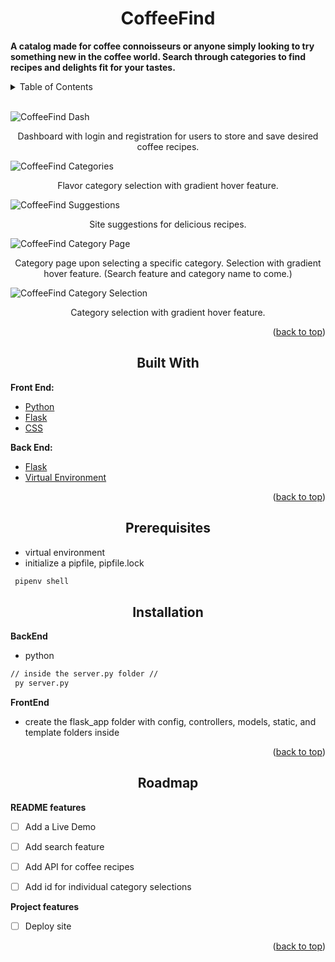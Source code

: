 <div id="top"></div>

<h1 align="center">CoffeeFind</h1>

<b>A catalog made for coffee connoisseurs or anyone simply looking to try something new in the coffee world. Search through categories to find recipes and delights fit for your tastes.</b>

<details>
  <summary>Table of Contents</summary>
  <ol>
    <li>
      <a href="#about-the-project">About The Project</a>
      <ul>
        <li><a href="#built-with">Built With</a></li>
      </ul>
    </li>
    <li>
      <a href="#getting-started">Getting Started</a>
      <ul>
        <li><a href="#prerequisites">Prerequisites</a></li>
        <li><a href="#installation">Installation</a></li>
      </ul>
    </li>
  </ol>
</details>

<br />

<!-- ABOUT THE PROJECT -->

![CoffeeFind Dash](https://media.discordapp.net/attachments/955962175002910723/956240886780538940/coffeeFind_dash.png?ex=687f1f79&is=687dcdf9&hm=d35e9ea1b4cd69497ade5d2b3b0dd1c7b3344e78dd1350339e4ae0c210f3771f&=&format=webp&quality=lossless&width=1872&height=789)
<p align="center">Dashboard with login and registration for users to store and save desired coffee recipes.
 </p>

![CoffeeFind Categories](https://media.discordapp.net/attachments/955962175002910723/956240948382273666/coffeeFind_category.png?ex=687f1f88&is=687dce08&hm=733118c8335c2dfec6b29aaaf1aff672a1abaf77e65eda207886651beea4d060&=&format=webp&quality=lossless&width=1754&height=864)
<p align="center">Flavor category selection with gradient hover feature.
 </p>

![CoffeeFind Suggestions](https://media.discordapp.net/attachments/955962175002910723/956241116548698173/coffeeFind_suggestions.png?ex=687f1fb0&is=687dce30&hm=62a0f351fe34f1337d88ecc46af03fa1b3b6243c0c3048a7c2c8802813af4656&=&format=webp&quality=lossless&width=1754&height=864)
<p align="center">Site suggestions for delicious recipes.
 </p>

![CoffeeFind Category Page](https://media.discordapp.net/attachments/955962175002910723/956241149339791540/coffeeFind_category_page.png?ex=687f1fb8&is=687dce38&hm=5c3116af320584de7b4196a8ca202e081071e6f4511d957ace474e3025281912&=&format=webp&quality=lossless&width=1752&height=864)
<p align="center">Category page upon selecting a specific category. Selection with gradient hover feature. (Search feature and category name to come.)
 </p>

![CoffeeFind Category Selection](https://media.discordapp.net/attachments/955962175002910723/956241259117293628/coffeeFind_category_page_selections.png?ex=687f1fd2&is=687dce52&hm=79c558bf5c59a839827ac6f53b04475df94d81ce366db979fbc3ab6244aed61b&=&format=webp&quality=lossless&width=1754&height=864)

<p align="center">Category selection with gradient hover feature.
 </p>


<p align="right">(<a href="#top">back to top</a>)</p>



<h2 align="center">Built With</h2>

<b> Front End: </b> 
* [Python](https://www.python.org/)
* [Flask](https://flask.palletsprojects.com/en/2.0.x/)
* [CSS](https://en.wikipedia.org/wiki/CSS)

<b> Back End: </b>
* [Flask](https://flask.palletsprojects.com/en/2.0.x/)
* [Virtual Environment](https://packaging.python.org/en/latest/guides/installing-using-pip-and-virtual-environments/)
<p align="right">(<a href="#top">back to top</a>)</p>



<!-- GETTING STARTED -->
<div align="center">

## Prerequisites

</div>

* virtual environment
* initialize a pipfile, pipfile.lock
 ```sh
  pipenv shell
 ```
<div align="center">

## Installation
</div>

<b> BackEnd</b>
* python 
 ```sh
 // inside the server.py folder //
  py server.py
 ```
  
<b> FrontEnd</b>
* create the flask_app folder with config, controllers, models, static, and template folders inside

<p align="right">(<a href="#top">back to top</a>)</p>


<!-- ROADMAP -->

<div align="center">

## Roadmap

</div>

<b> README features </b>
- [ ] Add a Live Demo
- [ ] Add search feature
- [ ] Add API for coffee recipes
- [ ] Add id for individual category selections


<b> Project features </b>
- [ ] Deploy site



<p align="right">(<a href="#top">back to top</a>)</p>
